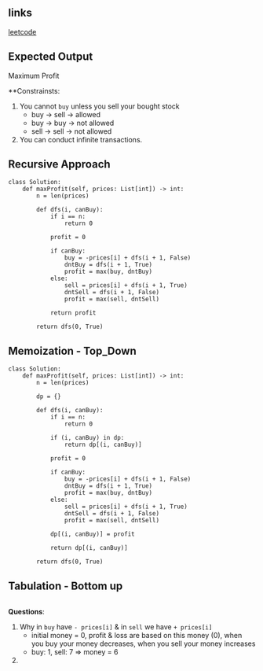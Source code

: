 ## links
[leetcode](https://leetcode.com/problems/best-time-to-buy-and-sell-stock-ii)

## Expected Output
Maximum Profit

**Constrainsts:
1. You cannot `buy` unless you sell your bought stock
    - buy -> sell -> allowed
    - buy -> buy -> not allowed
    - sell -> sell -> not allowed
2. You can conduct infinite transactions.

## Recursive Approach

```
class Solution:
    def maxProfit(self, prices: List[int]) -> int:
        n = len(prices)

        def dfs(i, canBuy):
            if i == n:
                return 0

            profit = 0

            if canBuy:
                buy = -prices[i] + dfs(i + 1, False)
                dntBuy = dfs(i + 1, True)
                profit = max(buy, dntBuy)
            else:
                sell = prices[i] + dfs(i + 1, True)
                dntSell = dfs(i + 1, False)
                profit = max(sell, dntSell)
            
            return profit
        
        return dfs(0, True)
```

## Memoization - Top_Down

```
class Solution:
    def maxProfit(self, prices: List[int]) -> int:
        n = len(prices)

        dp = {}

        def dfs(i, canBuy):
            if i == n:
                return 0
            
            if (i, canBuy) in dp:
                return dp[(i, canBuy)]

            profit = 0

            if canBuy:
                buy = -prices[i] + dfs(i + 1, False)
                dntBuy = dfs(i + 1, True)
                profit = max(buy, dntBuy)
            else:
                sell = prices[i] + dfs(i + 1, True)
                dntSell = dfs(i + 1, False)
                profit = max(sell, dntSell)
            
            dp[(i, canBuy)] = profit

            return dp[(i, canBuy)]
        
        return dfs(0, True)
```

## Tabulation - Bottom up

```

```

**Questions**:
1. Why in `buy` have ` - prices[i] ` & in `sell` we have ` + prices[i] `
    - initial money = 0, profit & loss are based on this money (0), when you buy your money decreases, when you sell your money increases
    - buy: 1, sell: 7 => money = 6
2.  